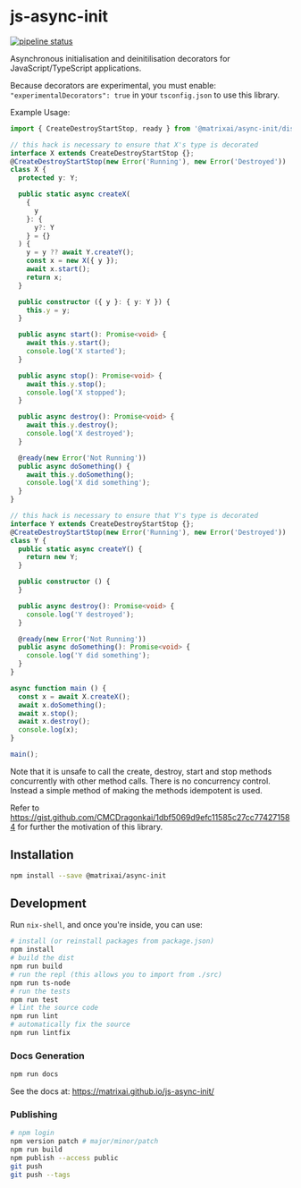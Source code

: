 # js-async-init

[![pipeline status](https://gitlab.com/MatrixAI/open-source/js-async-init/badges/master/pipeline.svg)](https://gitlab.com/MatrixAI/open-source/js-async-init/commits/master)

Asynchronous initialisation and deinitilisation decorators for JavaScript/TypeScript applications.

Because decorators are experimental, you must enable: `"experimentalDecorators": true` in your `tsconfig.json` to use this library.

Example Usage:

```ts
import { CreateDestroyStartStop, ready } from '@matrixai/async-init/dist/CreateDestroyStartStop';

// this hack is necessary to ensure that X's type is decorated
interface X extends CreateDestroyStartStop {};
@CreateDestroyStartStop(new Error('Running'), new Error('Destroyed'))
class X {
  protected y: Y;

  public static async createX(
    {
      y
    }: {
      y?: Y
    } = {}
  ) {
    y = y ?? await Y.createY();
    const x = new X({ y });
    await x.start();
    return x;
  }

  public constructor ({ y }: { y: Y }) {
    this.y = y;
  }

  public async start(): Promise<void> {
    await this.y.start();
    console.log('X started');
  }

  public async stop(): Promise<void> {
    await this.y.stop();
    console.log('X stopped');
  }

  public async destroy(): Promise<void> {
    await this.y.destroy();
    console.log('X destroyed');
  }

  @ready(new Error('Not Running'))
  public async doSomething() {
    await this.y.doSomething();
    console.log('X did something');
  }
}

// this hack is necessary to ensure that Y's type is decorated
interface Y extends CreateDestroyStartStop {};
@CreateDestroyStartStop(new Error('Running'), new Error('Destroyed'))
class Y {
  public static async createY() {
    return new Y;
  }

  public constructor () {
  }

  public async destroy(): Promise<void> {
    console.log('Y destroyed');
  }

  @ready(new Error('Not Running'))
  public async doSomething(): Promise<void> {
    console.log('Y did something');
  }
}

async function main () {
  const x = await X.createX();
  await x.doSomething();
  await x.stop();
  await x.destroy();
  console.log(x);
}

main();
```

Note that it is unsafe to call the create, destroy, start and stop methods concurrently with other method calls. There is no concurrency control. Instead a simple method of making the methods idempotent is used.

Refer to https://gist.github.com/CMCDragonkai/1dbf5069d9efc11585c27cc774271584 for further the motivation of this library.

## Installation

```sh
npm install --save @matrixai/async-init
```

## Development

Run `nix-shell`, and once you're inside, you can use:

```sh
# install (or reinstall packages from package.json)
npm install
# build the dist
npm run build
# run the repl (this allows you to import from ./src)
npm run ts-node
# run the tests
npm run test
# lint the source code
npm run lint
# automatically fix the source
npm run lintfix
```

### Docs Generation

```sh
npm run docs
```

See the docs at: https://matrixai.github.io/js-async-init/

### Publishing

```sh
# npm login
npm version patch # major/minor/patch
npm run build
npm publish --access public
git push
git push --tags
```
